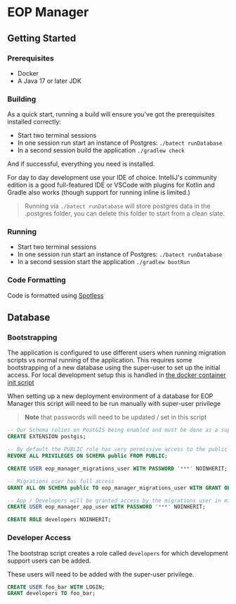 # EOP Manager

## Getting Started

### Prerequisites

* Docker
* A Java 17 or later JDK

### Building

As a quick start, running a build will ensure you've got the prerequisites installed correctly:

* Start two terminal sessions
* In one session run start an instance of Postgres:
  ```./batect runDatabase```
* In a second session build the application ```./gradlew check```

And if successful, everything you need is installed.

For day to day development use your IDE of choice. IntelliJ's community edition is a good full-featured IDE or VSCode
with plugins for Kotlin and Gradle also works (though support for running inline is limited.)

> Running via `./batect runDatabase` will store postgres data in the .postgres folder, you can delete this folder to
> start from a clean slate.

### Running

* Start two terminal sessions
* In one session run start an instance of Postgres:
  ```./batect runDatabase```
* In a second session start the application ```./gradlew bootRun```

### Code Formatting

Code is formatted using [Spotless](https://github.com/diffplug/spotless)

## Database

### Bootstrapping

The application is configured to use different users when running migration scripts vs normal running of the
application. This requires some bootstrapping of a new database using the super-user to set up the initial access. For
local development setup this is handled in [the docker container init script](.batect/database/init.sql)

When setting up a new deployment environment of a database for EOP Manager this script will need to be run manually with
super-user privilege 

> **Note** that passwords will need to be updated / set in this script

```sql
-- Our Schema relies on PostGIS being enabled and must be done as a super-user
CREATE EXTENSION postgis;

-- By default the PUBLIC role has very permissive access to the public schema this is to lock that down to only GRANTED permissions
REVOKE ALL PRIVILEGES ON SCHEMA public FROM PUBLIC;

CREATE USER eop_manager_migrations_user WITH PASSWORD '***' NOINHERIT;

-- Migrations user has full access
GRANT ALL ON SCHEMA public TO eop_manager_migrations_user WITH GRANT OPTION;

-- App / Developers will be granted access by the migrations user in migration scripts
CREATE USER eop_manager_app_user WITH PASSWORD '***' NOINHERIT;

CREATE ROLE developers NOINHERIT;
```

### Developer Access

The bootstrap script creates a role called `developers` for which development support users can be added.

These users will need to be added with the super-user privilege.

```sql
CREATE USER foo_bar WITH LOGIN;
GRANT developers TO foo_bar;
```
